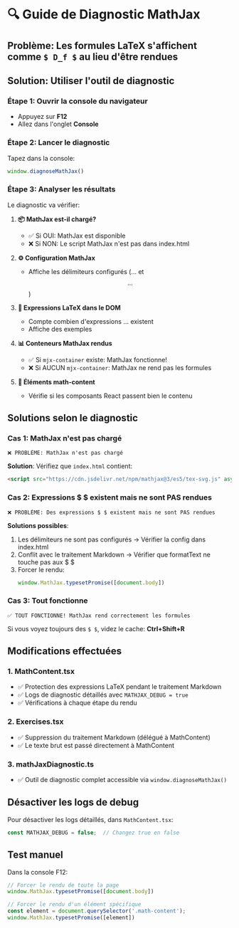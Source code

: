 # 🔍 Guide de Diagnostic MathJax

## Problème: Les formules LaTeX s'affichent comme `$ D_f $` au lieu d'être rendues

## Solution: Utiliser l'outil de diagnostic

### Étape 1: Ouvrir la console du navigateur
- Appuyez sur **F12**
- Allez dans l'onglet **Console**

### Étape 2: Lancer le diagnostic
Tapez dans la console:
```javascript
window.diagnoseMathJax()
```

### Étape 3: Analyser les résultats

Le diagnostic va vérifier:

1. **📦 MathJax est-il chargé?**
   - ✅ Si OUI: MathJax est disponible
   - ❌ Si NON: Le script MathJax n'est pas dans index.html

2. **⚙️ Configuration MathJax**
   - Affiche les délimiteurs configurés ($...$ et $$...$$)

3. **🔎 Expressions LaTeX dans le DOM**
   - Compte combien d'expressions $...$ existent
   - Affiche des exemples

4. **📊 Conteneurs MathJax rendus**
   - ✅ Si `mjx-container` existe: MathJax fonctionne!
   - ❌ Si AUCUN `mjx-container`: MathJax ne rend pas les formules

5. **🎯 Éléments math-content**
   - Vérifie si les composants React passent bien le contenu

## Solutions selon le diagnostic

### Cas 1: MathJax n'est pas chargé
```
❌ PROBLÈME: MathJax n'est pas chargé
```
**Solution**: Vérifiez que `index.html` contient:
```html
<script src="https://cdn.jsdelivr.net/npm/mathjax@3/es5/tex-svg.js" async></script>
```

### Cas 2: Expressions $ $ existent mais ne sont PAS rendues
```
❌ PROBLÈME: Des expressions $ $ existent mais ne sont PAS rendues
```
**Solutions possibles**:
1. Les délimiteurs ne sont pas configurés → Vérifier la config dans index.html
2. Conflit avec le traitement Markdown → Vérifier que formatText ne touche pas aux $ $
3. Forcer le rendu:
   ```javascript
   window.MathJax.typesetPromise([document.body])
   ```

### Cas 3: Tout fonctionne
```
✅ TOUT FONCTIONNE! MathJax rend correctement les formules
```
Si vous voyez toujours des `$ $`, videz le cache: **Ctrl+Shift+R**

## Modifications effectuées

### 1. MathContent.tsx
- ✅ Protection des expressions LaTeX pendant le traitement Markdown
- ✅ Logs de diagnostic détaillés avec `MATHJAX_DEBUG = true`
- ✅ Vérifications à chaque étape du rendu

### 2. Exercises.tsx
- ✅ Suppression du traitement Markdown (délégué à MathContent)
- ✅ Le texte brut est passé directement à MathContent

### 3. mathJaxDiagnostic.ts
- ✅ Outil de diagnostic complet accessible via `window.diagnoseMathJax()`

## Désactiver les logs de debug

Pour désactiver les logs détaillés, dans `MathContent.tsx`:
```typescript
const MATHJAX_DEBUG = false;  // Changez true en false
```

## Test manuel

Dans la console F12:
```javascript
// Forcer le rendu de toute la page
window.MathJax.typesetPromise([document.body])

// Forcer le rendu d'un élément spécifique
const element = document.querySelector('.math-content');
window.MathJax.typesetPromise([element])
```
